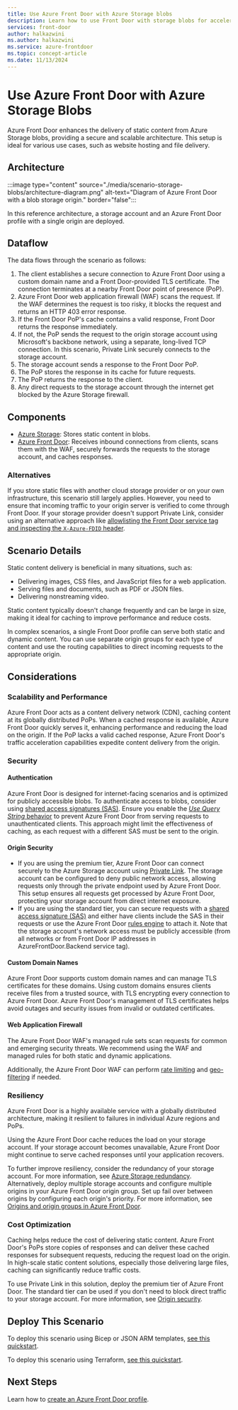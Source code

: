 ```yaml
---
title: Use Azure Front Door with Azure Storage blobs
description: Learn how to use Front Door with storage blobs for accelerating content delivery of static content, enabling a secure and scalable architecture.
services: front-door
author: halkazwini
ms.author: halkazwini
ms.service: azure-frontdoor
ms.topic: concept-article
ms.date: 11/13/2024
---
```


# Use Azure Front Door with Azure Storage Blobs

Azure Front Door enhances the delivery of static content from Azure Storage blobs, providing a secure and scalable architecture. This setup is ideal for various use cases, such as website hosting and file delivery.

## Architecture

:::image type="content" source="./media/scenario-storage-blobs/architecture-diagram.png" alt-text="Diagram of Azure Front Door with a blob storage origin." border="false":::

In this reference architecture, a storage account and an Azure Front Door profile with a single origin are deployed.

## Dataflow

The data flows through the scenario as follows:

1. The client establishes a secure connection to Azure Front Door using a custom domain name and a Front Door-provided TLS certificate. The connection terminates at a nearby Front Door point of presence (PoP).
1. Azure Front Door web application firewall (WAF) scans the request. If the WAF determines the request is too risky, it blocks the request and returns an HTTP 403 error response.
1. If the Front Door PoP's cache contains a valid response, Front Door returns the response immediately.
1. If not, the PoP sends the request to the origin storage account using Microsoft's backbone network, using a separate, long-lived TCP connection. In this scenario, Private Link securely connects to the storage account.
1. The storage account sends a response to the Front Door PoP.
1. The PoP stores the response in its cache for future requests.
1. The PoP returns the response to the client.
1. Any direct requests to the storage account through the internet get blocked by the Azure Storage firewall.

## Components

- [Azure Storage](https://azure.microsoft.com/products/storage/blobs): Stores static content in blobs.
- [Azure Front Door](https://azure.microsoft.com/services/frontdoor/): Receives inbound connections from clients, scans them with the WAF, securely forwards the requests to the storage account, and caches responses.

### Alternatives

If you store static files with another cloud storage provider or on your own infrastructure, this scenario still largely applies. However, you need to ensure that incoming traffic to your origin server is verified to come through Front Door. If your storage provider doesn't support Private Link, consider using an alternative approach like [allowlisting the Front Door service tag and inspecting the `X-Azure-FDID` header](origin-security.md).

## Scenario Details

Static content delivery is beneficial in many situations, such as:
- Delivering images, CSS files, and JavaScript files for a web application.
- Serving files and documents, such as PDF or JSON files.
- Delivering nonstreaming video.

Static content typically doesn't change frequently and can be large in size, making it ideal for caching to improve performance and reduce costs.

In complex scenarios, a single Front Door profile can serve both static and dynamic content. You can use separate origin groups for each type of content and use the routing capabilities to direct incoming requests to the appropriate origin.

## Considerations

### Scalability and Performance

Azure Front Door acts as a content delivery network (CDN), caching content at its globally distributed PoPs. When a cached response is available, Azure Front Door quickly serves it, enhancing performance and reducing the load on the origin. If the PoP lacks a valid cached response, Azure Front Door's traffic acceleration capabilities expedite content delivery from the origin.

### Security

#### Authentication

Azure Front Door is designed for internet-facing scenarios and is optimized for publicly accessible blobs. To authenticate access to blobs, consider using [shared access signatures (SAS)](../storage/common/storage-sas-overview.md). Ensure you enable the [*Use Query String* behavior](front-door-caching.md#query-string-behavior) to prevent Azure Front Door from serving requests to unauthenticated clients. This approach might limit the effectiveness of caching, as each request with a different SAS must be sent to the origin.

#### Origin Security

- If you are using the premium tier, Azure Front Door can connect securely to the Azure Storage account using [Private Link](private-link.md). The storage account can be configured to deny public network access, allowing requests only through the private endpoint used by Azure Front Door. This setup ensures all requests get processed by Azure Front Door, protecting your storage account from direct internet exposure. 
- If you are using the standard tier, you can secure requests with a [shared access signature (SAS)](../storage/common/storage-sas-overview.md) and either have clients include the SAS in their requests or use the Azure Front Door [rules engine](front-door-rules-engine.md) to attach it. Note that the storage account's network access must be publicly accessible (from all networks or from Front Door IP addresses in AzureFrontDoor.Backend service tag).

#### Custom Domain Names

Azure Front Door supports custom domain names and can manage TLS certificates for these domains. Using custom domains ensures clients receive files from a trusted source, with TLS encrypting every connection to Azure Front Door. Azure Front Door's management of TLS certificates helps avoid outages and security issues from invalid or outdated certificates.

#### Web Application Firewall

The Azure Front Door WAF's managed rule sets scan requests for common and emerging security threats. We recommend using the WAF and managed rules for both static and dynamic applications.

Additionally, the Azure Front Door WAF can perform [rate limiting](../web-application-firewall/afds/waf-front-door-rate-limit.md) and [geo-filtering](../web-application-firewall/afds/waf-front-door-geo-filtering.md) if needed.

### Resiliency

Azure Front Door is a highly available service with a globally distributed architecture, making it resilient to failures in individual Azure regions and PoPs.

Using the Azure Front Door cache reduces the load on your storage account. If your storage account becomes unavailable, Azure Front Door might continue to serve cached responses until your application recovers.

To further improve resiliency, consider the redundancy of your storage account. For more information, see [Azure Storage redundancy](../storage/common/storage-redundancy.md). Alternatively, deploy multiple storage accounts and configure multiple origins in your Azure Front Door origin group. Set up fail over between origins by configuring each origin's priority. For more information, see [Origins and origin groups in Azure Front Door](origin.md).

### Cost Optimization

Caching helps reduce the cost of delivering static content. Azure Front Door's PoPs store copies of responses and can deliver these cached responses for subsequent requests, reducing the request load on the origin. In high-scale static content solutions, especially those delivering large files, caching can significantly reduce traffic costs.

To use Private Link in this solution, deploy the premium tier of Azure Front Door. The standard tier can be used if you don't need to block direct traffic to your storage account. For more information, see [Origin security](#origin-security).

## Deploy This Scenario

To deploy this scenario using Bicep or JSON ARM templates, [see this quickstart](https://github.com/Azure/azure-quickstart-templates/tree/master/quickstarts/microsoft.cdn/front-door-premium-storage-blobs-private-link).

To deploy this scenario using Terraform, [see this quickstart](https://github.com/Azure/terraform/tree/master/quickstart/101-front-door-premium-storage-blobs-private-link).

## Next Steps

Learn how to [create an Azure Front Door profile](create-front-door-portal.md).
